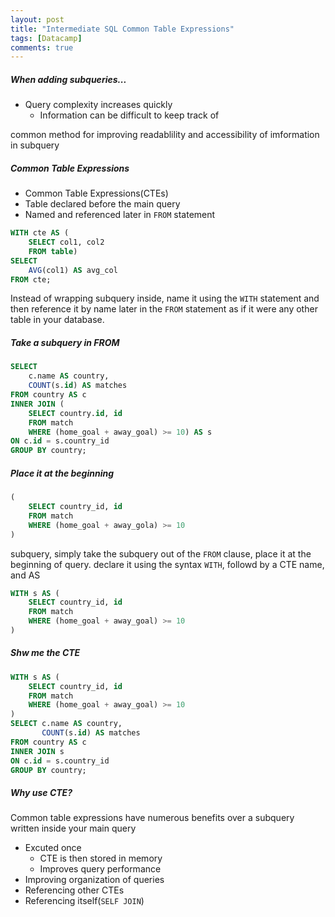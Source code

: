 ```yaml
---
layout: post
title: "Intermediate SQL Common Table Expressions"
tags: [Datacamp]
comments: true
---
```


##### When adding subqueries...
- Query complexity increases quickly
  - Information can be difficult to keep track of

common method for improving readablility and accessibility of imformation in subquery 

##### Common Table Expressions
- Common Table Expressions(CTEs)
- Table declared before the main query
- Named and referenced later in `FROM` statement

```sql
WITH cte AS (
    SELECT col1, col2
    FROM table)
SELECT 
    AVG(col1) AS avg_col
FROM cte;
```
Instead of wrapping subquery inside, name it using the `WITH` statement and then reference it by name later in the `FROM` statement as if it were any other table in your database.

##### Take a subquery in FROM
```sql
SELECT
    c.name AS country,
    COUNT(s.id) AS matches
FROM country AS c
INNER JOIN (
    SELECT country.id, id
    FROM match
    WHERE (home_goal + away_goal) >= 10) AS s
ON c.id = s.country_id
GROUP BY country;
```
##### Place it at the beginning
```sql
(
    SELECT country_id, id
    FROM match
    WHERE (home_goal + away_gola) >= 10
)
```

subquery, simply take the subquery out of the `FROM` clause, place it at the beginning of query. declare it using the syntax `WITH`, followd by a CTE name, and AS

```sql
WITH s AS (
    SELECT country_id, id
    FROM match
    WHERE (home_goal + away_goal) >= 10
)
```

##### Shw me the CTE
```sql
WITH s AS (
    SELECT country_id, id
    FROM match
    WHERE (home_goal + away_goal) >= 10
)
SELECT c.name AS country,
       COUNT(s.id) AS matches
FROM country AS c
INNER JOIN s
ON c.id = s.country_id
GROUP BY country;
```

##### Why use CTE?
Common table expressions have numerous benefits over a subquery written inside your main query
- Excuted once
  - CTE is then stored in memory
  - Improves query performance
- Improving organization of queries
- Referencing other CTEs
- Referencing itself(`SELF JOIN`)

